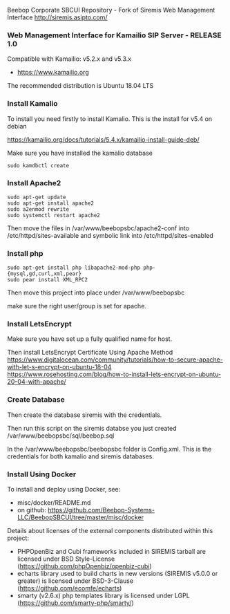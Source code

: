 Beebop Corporate SBCUI Repository - Fork of Siremis Web Management Interface 
http://siremis.asipto.com/

### Web Management Interface for Kamailio SIP Server - RELEASE 1.0 

Compatible with Kamailio: v5.2.x and v5.3.x

  * https://www.kamailio.org
  
 The recommended distribution is Ubuntu 18.04 LTS 
 
### Install Kamalio

To install you need firstly to install Kamalio. This is the install for v5.4 on debian

https://kamailio.org/docs/tutorials/5.4.x/kamailio-install-guide-deb/

Make sure you have installed the kamalio database

```
sudo kamdbctl create
```

### Install Apache2

```
sudo apt-get update
sudo apt-get install apache2
sudo a2enmod rewrite
sudo systemctl restart apache2
```

Then move the files in /var/www/beebopsbc/apache2-conf
into /etc/httpd/sites-available and symbolic link into /etc/httpd/sites-enabled

### Install php
```
sudo apt-get install php libapache2-mod-php php-{mysql,gd,curl,xml,pear}
sudo pear install XML_RPC2
```

Then move this project into place under /var/www/beebopsbc 

make sure the right user/group is set for apache.

### Install LetsEncrypt 

Make sure you have set up a fully qualified name for host. 

Then install LetsEncrypt Certificate Using Apache Method 
https://www.digitalocean.com/community/tutorials/how-to-secure-apache-with-let-s-encrypt-on-ubuntu-18-04
https://www.rosehosting.com/blog/how-to-install-lets-encrypt-on-ubuntu-20-04-with-apache/

### Create Database

Then create the database siremis with the credentials. 

Then run this script on the siremis databse you just created /var/www/beebopsbc/sql/beebop.sql

In the /var/www/beebopsbc/beebopsbc folder is Config.xml. 
This is the credentials for both kamalio and siremis databases.

### Install Using Docker

To install and deploy using Docker, see:

  * misc/docker/README.md
  * on github: https://github.com/Beebop-Systems-LLC/BeebopSBCUI/tree/master/misc/docker

Details about licenses of the external components distributed within this project:

  * PHPOpenBiz and Cubi frameworks included in SIREMIS tarball are licensed under BSD Style-License (https://github.com/phpOpenbiz/openbiz-cubi)
  * echarts library used to build charts in new versions (SIREMIS v5.0.0 or greater) is licensed under BSD-3-Clause (https://github.com/ecomfe/echarts)
  * smarty (v2.6.x) php templates library is licensed under LGPL (https://github.com/smarty-php/smarty/)
